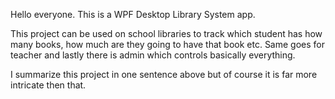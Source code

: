 Hello everyone. This is a WPF Desktop Library System app. 


This project can be used on school libraries to track which student has how many books, how much are they going to have that book etc. Same goes for teacher and lastly there is admin which controls basically everything.


I summarize this project in one sentence above but of course it is far more intricate then that.
